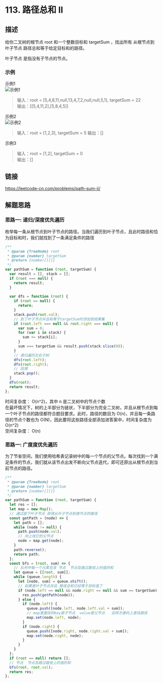 # 113. 路径总和 II
## 描述
给你二叉树的根节点 root 和一个整数目标和 targetSum ，找出所有 从根节点到叶子节点 路径总和等于给定目标和的路径。   

叶子节点 是指没有子节点的节点。            

### 示例
示例1   
![示例1](https://img-blog.csdnimg.cn/img_convert/bdbcdc731c21448acbfddd3ebe92923b.png)
> 输入：root = [5,4,8,11,null,13,4,7,2,null,null,5,1], targetSum = 22            
> 输出：\[[5,4,11,2],[5,8,4,5]]                

示例2  
![示例2](https://img-blog.csdnimg.cn/img_convert/2c30e05f1cfa02614c990e2a7369f98c.png)    
> 输入：root = [1,2,3], targetSum = 5
> 输出：[]           

示例3   
> 输入：root = [1,2], targetSum = 0   
> 输出：[]        
 
## 链接
https://leetcode-cn.com/problems/path-sum-ii/               

## 解题思路   
### 思路一: 递归/深度优先遍历             
枚举每一条从根节点到叶子节点的路径。当我们遍历到叶子节点，且此时路径和恰为目标和时，我们就找到了一条满足条件的路径   
```javascript
/**
 * @param {TreeNode} root
 * @param {number} targetSum
 * @return {number[][]}
 */
var pathSum = function (root, targetSum) {
  var result = [], stack = [];
  if (root === null) {
    return result;
  }
 
  var dfs = function (root) {
    if (root == null) {
      return;
    }
    stack.push(root.val);
    // 到了叶子节点并且和等于targetSum时添加到结果集
    if (root.left === null && root.right === null) {
      var sum = 0;
      for (var i in stack) {
        sum += stack[i];
      }
      sum === targetSum && result.push(stack.slice(0));
    }
    // 递归遍历左右子树
    dfs(root.left);
    dfs(root.right);
    // 回溯
    stack.pop();
  }
  dfs(root);
  return result;
};
```
时间复杂度： O(n^2)，其中 n 是二叉树中的节点个数   
在最坏情况下，树的上半部分为链状，下半部分为完全二叉树，并且从根节点到每一个叶子节点的路径都符合题目要求。此时，路径的数目为 O(n)，并且每一条路径的节点个数也为 O(N)，因此要将这些路径全部添加进答案中，时间复杂度为 O(n^2)        
空间复杂度： O(n)   

### 思路一: 广度度优先遍历   
为了节省空间，我们使用哈希表记录树中的每一个节点的父节点。每次找到一个满足条件的节点，我们就从该节点出发不断向父节点迭代，即可还原出从根节点到当前节点的路径。  
```javascript
/**
 * @param {TreeNode} root
 * @param {number} targetSum
 * @return {number[][]}
 */
var pathSum = function (root, targetSum) {
  let res = [];
  let map = new Map();
  // 通过底下叶子节点 获得从叶子节点到根节点的路径
  const getPath = (node) => {
    let path = [];
    while (node != null) {
      path.push(node.val);
      // 向上找它的父节点
      node = map.get(node);
    }
    path.reverse();
    return path;
  };
  const bfs = (root, sum) => {
    // 队列中每一个元素包含 节点  节点及路过路径上的值的和
    let queue = [[root, sum]];
    while (queue.length) {
      let [node, sum] = queue.shift();
      // 如果是叶子节点并且 路径总和已经等于目标值了
      if (node.left == null && node.right == null && sum == targetSum) {
        res.push(getPath(node));
      } else {
        if (node.left) {
          queue.push([node.left, node.left.val + sum]);
          // map里面存的key是子节点  value是父节点   这样方便向上查找路径
          map.set(node.left, node);
        }
        if (node.right) {
          queue.push([node.right, node.right.val + sum]);
          map.set(node.right, node);
        }
      }
    }
  };
  if (root == null) return [];
  // 节点  节点及路过路径上的值的和
  bfs(root, root.val);
  return res;
}; 
```

